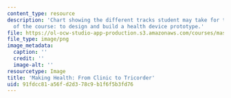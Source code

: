 ```yaml
---
content_type: resource
description: 'Chart showing the different tracks student may take for the team project
  of the course: to design and build a health device prototype.'
file: https://ol-ocw-studio-app-production.s3.amazonaws.com/courses/mas-s63-engineering-health-towards-the-tricorder-fall-2013/91fdcc81a56fd2d378c9b1f6f5b3fd76_syllabusfigure1.png
file_type: image/png
image_metadata:
  caption: ''
  credit: ''
  image-alt: ''
resourcetype: Image
title: 'Making Health: From Clinic to Tricorder'
uid: 91fdcc81-a56f-d2d3-78c9-b1f6f5b3fd76
---
```

